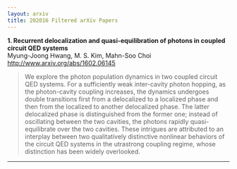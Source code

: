 ```yaml
---
layout: arxiv
title: 202016 Filtered arXiv Papers
---
```


**1.    Recurrent delocalization and quasi-equilibration of photons in coupled circuit QED systems**  
Myung-Joong Hwang, M. S. Kim, Mahn-Soo Choi  
http://www.arxiv.org/abs/1602.06145  
<blockquote>
<p>
We explore the photon population dynamics in two coupled circuit QED systems. For a sufficiently weak inter-cavity photon hopping, as the photon-cavity coupling increases, the dynamics undergoes double transitions first from a delocalized to a localized phase and then from the localized to another delocalized phase. The latter delocalized phase is distinguished from the former one; instead of oscillating between the two cavities, the photons rapidly quasi-equilibrate over the two cavities. These intrigues are attributed to an interplay between two qualitatively distinctive nonlinear behaviors of the circuit QED systems in the utrastrong coupling regime, whose distinction has been widely overlooked.
</p>
</blockquote>

------


